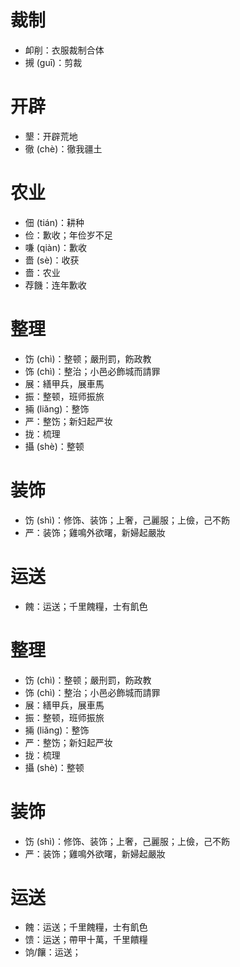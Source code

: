 
# 裁制
* 卹削：衣服裁制合体
* 摫 (guī)：剪裁
# 开辟
* 墾：开辟荒地
* 徹 (chè)：徹我疆土
# 农业
* 佃 (tián)：耕种
* 俭：歉收；年俭岁不足
* 嗛 (qiàn)：歉收
* 嗇 (sè)：收获
* 嗇：农业
* 荐饑：连年歉收

# 整理
* 饬 (chì)：整顿；嚴刑罰，飭政教
* 饰 (chì)：整治；小邑必飾城而請罪
* 展：繕甲兵，展車馬
* 振：整顿，班师振旅
* 掚 (liǎng)：整饰
* 严：整饬；新妇起严妆
* 拢：梳理
* 攝 (shè)：整顿
# 装饰
* 饬 (shì)：修饰、装饰；上奢，己麗服；上儉，己不飭
* 严：装饰；雞鳴外欲曙，新婦起嚴妝
# 运送
* 餽：运送；千里餽糧，士有飢色
# 整理
* 饬 (chì)：整顿；嚴刑罰，飭政教
* 饰 (chì)：整治；小邑必飾城而請罪
* 展：繕甲兵，展車馬
* 振：整顿，班师振旅
* 掚 (liǎng)：整饰
* 严：整饬；新妇起严妆
* 拢：梳理
* 攝 (shè)：整顿
# 装饰
* 饬 (shì)：修饰、装饰；上奢，己麗服；上儉，己不飭
* 严：装饰；雞鳴外欲曙，新婦起嚴妝
# 运送
* 餽：运送；千里餽糧，士有飢色
* 馈：运送；帶甲十萬，千里饋糧
* 饷/饟：运送；